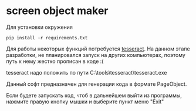 # screen object maker
Для установки окружения
```
pip install -r requirements.txt
```
Для работы некоторых функций потребуется [tesseract](https://digi.bib.uni-mannheim.de/tesseract/).
На данном этапе разработки, не планировался запуск на других компьютерах,
поэтому путь к нему жестко прописан в коде :(

tesseract надо положить по пути C:\tools\tesseract\tesseract.exe

Данный софт предназначен для генерации кода в формате PageObject.

Если будете запускать код, чтоб в дальнейшем выйти из программы, нажмите правую кнопку мышки и выберите пункт меню "Exit"
